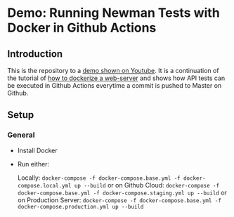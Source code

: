 # Demo: Running Newman Tests with Docker in Github Actions

## Introduction

This is the repository to a [demo shown on Youtube](https://youtu.be/xiB2oGi45Gs). It is a continuation of the tutorial of [how to dockerize a web-server](https://github.com/olapiv/docker-nginx-tutorial) and shows how API tests can be executed in Github Actions everytime a commit is pushed to Master on Github.

## Setup

### General

* Install Docker
* Run either:

    Locally: `docker-compose -f docker-compose.base.yml -f docker-compose.local.yml up --build`
    or
    on Github Cloud: `docker-compose -f docker-compose.base.yml -f docker-compose.staging.yml up --build`
    or
    on Production Server: `docker-compose -f docker-compose.base.yml -f docker-compose.production.yml up --build`

